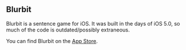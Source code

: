 Blurbit
---

Blurbit is a sentence game for iOS. It was built in the days of iOS 5.0, so much 
of the code is outdated/possibly extraneous.

You can find Blurbit on the [App Store](https://itunes.apple.com/us/app/blurbit/id523039074?mt=8).
